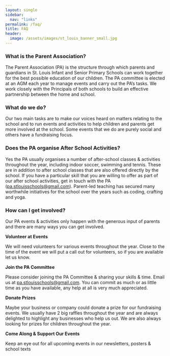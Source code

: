 ```yaml
---
layout: single
sidebar:
  nav: "links"
permalink: /faq/
title: FAQ
header:
  image: /assets/images/st_louis_banner_small.jpg
---
```


### What is the Parent Association?

The Parent Association (PA) is the structure through which parents and guardians in St. Louis Infant and Senior Primary Schools can work together for the best possible education of our children. The PA committee is elected at an AGM each year to manage events and carry out the PA’s tasks. We work closely with the Principals of both schools to build an effective partnership between the home and school. 

### What do we do?

Our two main tasks are to make our voices heard on matters relating to the school and to run events and activities to help children and parents get more involved at the school. Some events that we do are purely social and others have a fundraising focus.

### Does the PA organise After School Activities? 

Yes the PA usually organises a number of after-school classes & activities throughout the year, including indoor soccer, swimming and tennis. These are in addition to after school classes that are also offered directly by the school.
If you have a particular skill that you are willing to offer as part of our after school activities, get in touch with the PA (pa.stlouisschools@gmail.com). Parent-led teaching has secured many worthwhile initiatives for the school over the years such as coding, crafting and yoga.

### How can I get involved?

Our PA events & activities only happen with the generous input of parents and there are many ways you can get involved.

**Volunteer at Events**

We will need volunteers for various events throughout the year. Close to the time of the event we will put a call out for volunteers, so if you are available let us know. 

**Join the PA Committee**

Please consider joining the PA Committee & sharing your skills & time. Email us at pa.stlouisschools@gmail.com. You can commit as much or as little time as you have available, any help at all is very much appreciated.

**Donate Prizes**

Maybe your business or company could donate a prize for our fundraising events. We usually have 2 big raffles throughout the year and are always delighted to highlight any businesses who help us out. We are also always looking for prizes for children throughout the year. 

**Come Along & Support Our Events**

Keep an eye out for all upcoming events in our newsletters, posters & school texts

